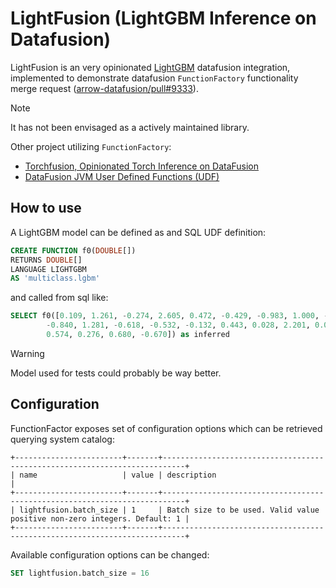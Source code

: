 # LightFusion (LightGBM Inference on Datafusion)

LightFusion is an very opinionated [LightGBM](https://lightgbm.readthedocs.io/en/stable/)  datafusion integration, implemented to demonstrate datafusion `FunctionFactory` functionality merge request ([arrow-datafusion/pull#9333](https://github.com/apache/arrow-datafusion/pull/9333)).

> [!NOTE]
> It has not been envisaged as a actively maintained library.

Other project utilizing `FunctionFactory`:

- [Torchfusion, Opinionated Torch Inference on DataFusion](https://github.com/milenkovicm/torchfusion)
- [DataFusion JVM User Defined Functions (UDF)](https://github.com/milenkovicm/adhesive)

## How to use

A LightGBM model can be defined as and SQL UDF definition:

```sql
CREATE FUNCTION f0(DOUBLE[])
RETURNS DOUBLE[]
LANGUAGE LIGHTGBM
AS 'multiclass.lgbm'
```

and called from sql like:

```sql
SELECT f0([0.109, 1.261, -0.274, 2.605, 0.472, -0.429, -0.983, 1.000, -0.095, -1.219, -0.369, -0.312,
        -0.840, 1.281, -0.618, -0.532, -0.132, 0.443, 0.028, 2.201, 0.044, 1.671, 0.660, -0.114,
        0.574, 0.276, 0.680, -0.670]) as inferred
```

> [!WARNING]  
> Model used for tests could probably be way better.


## Configuration

FunctionFactor exposes set of configuration options which can be retrieved querying system catalog:

```text
+------------------------+-------+---------------------------------------------------------------------------+
| name                   | value | description                                                               |
+------------------------+-------+---------------------------------------------------------------------------+
| lightfusion.batch_size | 1     | Batch size to be used. Valid value positive non-zero integers. Default: 1 |
+------------------------+-------+---------------------------------------------------------------------------+
```

Available configuration options can be changed:

```sql
SET lightfusion.batch_size = 16
```
